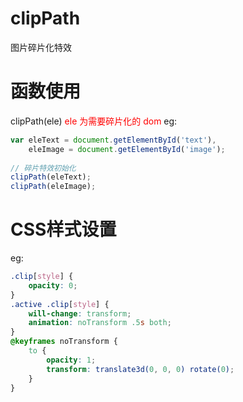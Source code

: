 # clipPath

图片碎片化特效

# 函数使用

clipPath(ele) <span style="color:red">ele 为需要碎片化的 dom</span>
eg:
```JavaScript
var eleText = document.getElementById('text'),
    eleImage = document.getElementById('image');
    
// 碎片特效初始化
clipPath(eleText);
clipPath(eleImage);
```
# CSS样式设置
eg:
```CSS
.clip[style] {
    opacity: 0;
}
.active .clip[style] {
    will-change: transform;
    animation: noTransform .5s both;
}
@keyframes noTransform {
    to {
        opacity: 1;
        transform: translate3d(0, 0, 0) rotate(0);
    }
}
```
